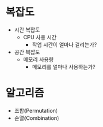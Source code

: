 # 복잡도 
+ 시간 복잡도
  + CPU 사용 시간
    + 작업 시간이 얼마나 걸리는가?
+ 공간 복잡도
  + 메모리 사용량 
    + 메모리를 얼마나 사용하는가?


# 알고리즘
+ 조합(Permutation)
+ 순열(Combination)

